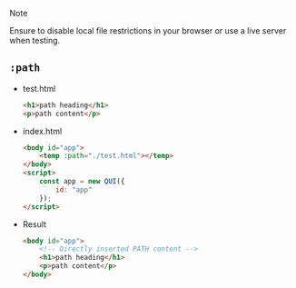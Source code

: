 > [!NOTE]
> Ensure to disable local file restrictions in your browser or use a live server when testing.

## `:path`

- test.html
    ```html
    <h1>path heading</h1>
    <p>path content</p>
    ```
- index.html
    ```html
    <body id="app">
        <temp :path="./test.html"></temp>
    </body>
    <script>
        const app = new QUI({
            id: "app"
        });
    </script>
    ```
- Result
    ```html
    <body id="app">
        <!-- Directly inserted PATH content -->
        <h1>path heading</h1>
        <p>path content</p>
    </body>
    ```